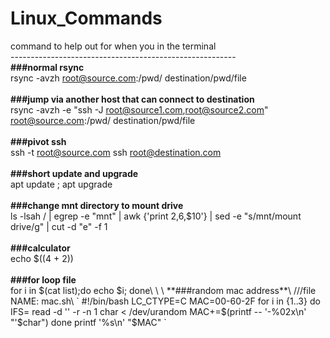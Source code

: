 # Linux_Commands
command to help out for when you in the terminal\
--------------------------------------------------------\
**###normal rsync**\
rsync -avzh root@source.com:/pwd/ destination/pwd/file\
\
**###jump via another host that can connect to destination**\
rsync -avzh -e "ssh -J root@source1.com,root@source2.com" root@source.com:/pwd/ destination/pwd/file\
\
**###pivot ssh**\
ssh -t root@source.com ssh root@destination.com\
\
**###short update and upgrade**\
apt update ; apt upgrade\
\
**###change mnt directory to mount drive**\
ls -lsah / | egrep -e "mnt" | awk {'print $2,$6,$10'} | sed -e "s/mnt/mount drive/g" | cut -d "e" -f 1\
\
**###calculator**\
echo $((4 + 2))\
\
**###for loop file**\
for i in $(cat list);do echo $i; done\
\
\
**###random mac address**\
///file NAME: mac.sh\
`
#!/bin/bash
LC_CTYPE=C
MAC=00-60-2F
for i in {1..3}
do
    IFS= read -d '' -r -n 1 char < /dev/urandom
    MAC+=$(printf -- '-%02x\n' "'$char")
done
printf '%s\n' "$MAC"
`
